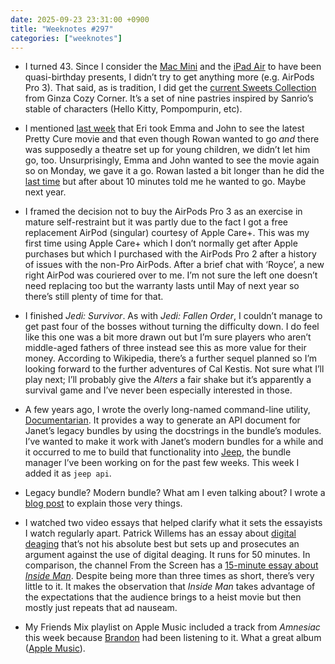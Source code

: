 ```yaml
---
date: 2025-09-23 23:31:00 +0900
title: "Weeknotes #297"
categories: ["weeknotes"]
---
```


- I turned 43. Since I consider the [Mac Mini](https://updates.inqk.net/post/1750773600.html) and the [iPad Air](https://updates.inqk.net/post/1752588240.html) to have been quasi-birthday presents, I didn’t try to get anything more (e.g. AirPods Pro 3). That said, as is tradition, I did get the [current Sweets Collection](https://www.cozycorner.co.jp/campaign/newitem/32810.html) from Ginza Cozy Corner. It’s a set of nine pastries inspired by Sanrio’s stable of characters (Hello Kitty, Pompompurin, etc).

- I mentioned [last week](https://updates.inqk.net/post/1758032220.html ) that Eri took Emma and John to see the latest Pretty Cure movie and that even though Rowan wanted to go _and_ there was supposedly a theatre set up for young children, we didn’t let him go, too. Unsurprisingly, Emma and John wanted to see the movie again so on Monday, we gave it a go. Rowan lasted a bit longer than he did the [last time](https://updates.inqk.net/post/1735648920.html) but after about 10 minutes told me he wanted to go. Maybe next year.

- I framed the decision not to buy the AirPods Pro 3 as an exercise in mature self-restraint but it was partly due to the fact I got a free replacement AirPod (singular) courtesy of Apple Care+. This was my first time using Apple Care+ which I don’t normally get after Apple purchases but which I purchased with the AirPods Pro 2 after a history of issues with the non-Pro AirPods. After a brief chat with ‘Royce’, a new right AirPod was couriered over to me. I’m not sure the left one doesn’t need replacing too but the warranty lasts until May of next year so there’s still plenty of time for that.

- I finished _Jedi: Survivor_. As with _Jedi: Fallen Order_, I couldn’t manage to get past four of the bosses without turning the difficulty down. I do feel like this one was a bit more drawn out but I’m sure players who aren’t middle-aged fathers of three  instead see this as more value for their money. According to Wikipedia, there’s a further sequel planned so I’m looking forward to the further adventures of Cal Kestis. Not sure what I’ll play next; I’ll probably give the _Alters_ a fair shake but it’s apparently a survival game and I’ve never been especially interested in those.

- A few years ago, I wrote the overly long-named command-line utility, [Documentarian](https://github.com/pyrmont/documentarian). It provides a way to generate an API document for Janet’s legacy bundles by using the docstrings in the bundle’s modules. I’ve wanted to make it work with Janet’s modern bundles for a while and it occurred to me to build that functionality into [Jeep](https://github.com/pyrmont/jeep), the bundle manager I’ve been working on for the past few weeks. This week I added it as `jeep api`.

- Legacy bundle? Modern bundle? What am I even talking about? I wrote a [blog post](https://articles.inqk.net/2025/09/15/janet-bundles.html) to explain those very things.

- I watched two video essays that helped clarify what it sets the essayists I watch regularly apart. Patrick Willems has an essay about [digital deaging](https://www.youtube.com/watch?v=R7RCfYcJFbw) that’s not his absolute best but sets up and prosecutes an argument against the use of digital deaging. It runs for 50 minutes. In comparison, the channel From the Screen has a [15-minute essay about _Inside Man_](https://www.youtube.com/watch?v=x2jrFHwRtoI). Despite being more than three times as short, there’s very little to it. It makes the observation that _Inside Man_ takes advantage of the expectations that the audience brings to a heist movie but then mostly just repeats that ad nauseam.

- My Friends Mix playlist on Apple Music included a track from _Amnesiac_ this week because [Brandon](https://sangsara.net) had been listening to it. What a great album ([Apple Music](https://music.apple.com/us/album/amnesiac/1097864180)).
